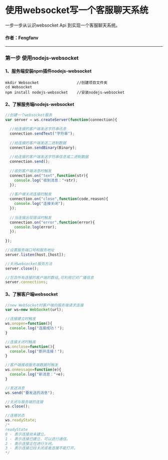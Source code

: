 # 使用websocket写一个客服聊天系统

一步一步从认识websocket Api 到实现一个客服聊天系统。

#### 作者：Fengfanv

------

### 第一步 使用nodejs-websocket
#### 1、服务端安装npm插件**nodejs-websocket**
```
mkdir Websocket                 //创建项目文件夹
cd Websocket                    
npm install nodejs-websocket    //安装nodejs-websocket
```
#### 2、了解服务端**nodejs-websocket**

```javascript
//创建一个websocket服务
var server = ws.createServer(function(connection){

  //给连接的客户端发送字符串讯息
  connection.sendText("字符串");
  
  //给连接的客户端发送二进制数据
  connection.sendBinary(Binary);
  
  //给连接的客户端发送字符串信息或二进制数据
  connection.send();
  
  //收到客户端消息时触发
  connection.on("text",function(str){
    console.log("收到消息："+str);
  });
  
  //客户端关闭连接时触发
  connection.on("close",function(code,reason){
    console.log("连接关闭");
  });
  
  //当连接出现错误时触发
  connection.on("error",function(error){
    console.log(error);
  });
  
});

//设置服务端口号和服务地址
server.listen(host,[host]);

//关闭websocket服务方法
server.close();

//包含所有连接的客户端的数组,可利用它对广播信息
server.connections;

```
#### 3、了解客户端**websocket**
```javascript
//new WebSocket时客户端向服务端请求连接
var ws=new WebSocket(url);

//连接建立时触发
ws.onopen=function(){
  console.log("连接成功！");
}

//连接关闭时触发
ws.onclose=function(){
  console.log("断开连接！");
}

//客户端接收服务端数据时触发
ws.onmessage=function(e){
  console.log("新消息："+e);
}

//发送消息
ws.send("要发送的消息");

//关闭与服务端的连接
ws.close();

//连接状态
ws.readyState;
/*
readyState
0 - 表示连接尚未建立。
1 - 表示连接已建立，可以进行通信。
2 - 表示连接正在进行关闭。
3 - 表示连接已经关闭或者连接不能打开。
*/

```
